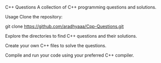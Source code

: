 C++ Questions
A collection of C++ programming questions and solutions.

Usage
Clone the repository:

git clone https://github.com/aradhyaaa/Cpp-Questions.git

Explore the directories to find C++ questions and their solutions.

Create your own C++ files to solve the questions.

Compile and run your code using your preferred C++ compiler.

